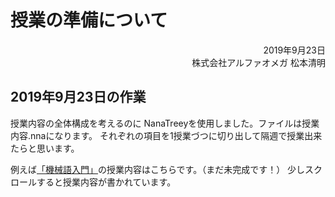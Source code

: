 # 授業の準備について


<div style="text-align: right;">
2019年9月23日<br>
株式会社アルファオメガ  松本清明
</div>

## 2019年9月23日の作業
授業内容の全体構成を考えるのに NanaTreeyを使用しました。ファイルは授業内容.nnaになります。
それぞれの項目を1授業づつに切り出して隔週で授業出来たらと思います。

例えば[「機械語入門」](https://github.com/ki-matsumoto/learning/blob/develop/%E5%AD%A6%E7%94%9F%E3%81%AE%E3%82%AB%E3%83%AA%E3%82%AD%E3%83%A5%E3%83%A9%E3%83%A0/%E6%A9%9F%E6%A2%B0%E8%AA%9E%E5%85%A5%E9%96%80.md)の授業内容はこちらです。（まだ未完成です！）
少しスクロールすると授業内容が書かれています。
